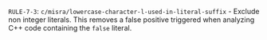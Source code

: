 `RULE-7-3`: `c/misra/lowercase-character-l-used-in-literal-suffix`
    - Exclude non integer literals. This removes a false positive triggered when analyzing C++ code containing the `false` literal.